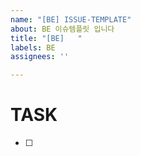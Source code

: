 ```yaml
---
name: "[BE] ISSUE-TEMPLATE"
about: BE 이슈템플릿 입니다
title: "[BE]   "
labels: BE
assignees: ''

---
```


# TASK

- [ ]
